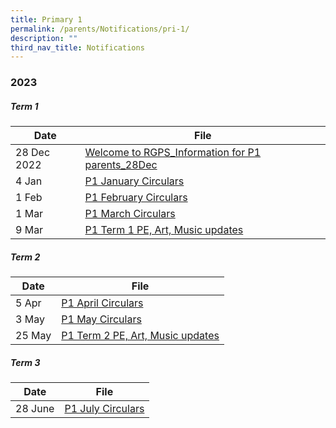 ```yaml
---
title: Primary 1
permalink: /parents/Notifications/pri-1/
description: ""
third_nav_title: Notifications
---
```

### **2023**

##### Term 1

| Date| File | 
| -------- | -------- | 
| 28 Dec 2022| [Welcome to RGPS_Information for P1 parents_28Dec](/files/Notification%202023/P1/Welcome%20to%20RGPS_Information%20for%20P1%20parents_28Dec.pdf)|
|4 Jan|[P1 January Circulars](/files/Notification%202023/P1/rgps_n23_p1_003_p1%20january%20circulars.pdf)|
|1 Feb|[P1 February Circulars](/files/Notification%202023/P1/RGPS_N23_P1_006_P1%20February%20Circulars.pdf)|
|1 Mar|[P1 March Circulars](/files/Notification%202023/P1/RGPS_N23_P1_008_P1%20March%20Circulars.pdf)|
|9 Mar|[P1 Term 1 PE, Art, Music updates](/files/Notification%202023/P1/Term%201%20P1%20Update.pdf)|

##### Term 2

| Date| File | 
| -------- | -------- | 
|5 Apr|[P1 April Circulars](/files/Notification%202023/P1/rgps_n23_p1_012_p1%20april%20circulars.pdf)|
|3 May|[P1 May Circulars](/files/Notification%202023/P1/rgps_n23_p1_013_p1%20may%20circulars.pdf)|
|25 May|[P1 Term 2 PE, Art, Music updates](/files/Notification%202023/P1/p1%20pam%20updates%20term%202.pdf)|

##### Term 3

| Date| File | 
| -------- | -------- | 
|28 June|[P1 July Circulars](/files/Notification%202023/P1/rgps_n23_p1_015.pdf)|